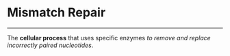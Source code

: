 # Mismatch Repair
---
The **cellular process** that uses specific enzymes *to remove and replace incorrectly paired nucleotides*.